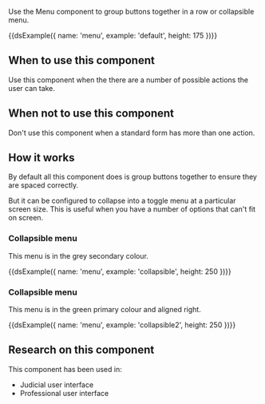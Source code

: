 Use the Menu component to group buttons together in a row or collapsible menu.

{{dsExample({
  name: 'menu',
  example: 'default',
  height: 175
})}}

## When to use this component

Use this component when the there are a number of possible actions the user can take.

## When not to use this component

Don't use this component when a standard form has more than one action.

## How it works

By default all this component does is group buttons together to ensure they are spaced correctly.

But it can be configured to collapse into a toggle menu at a particular screen size. This is useful when you have a number of options that can't fit on screen.

### Collapsible menu

This menu is in the grey secondary colour.

{{dsExample({
  name: 'menu',
  example: 'collapsible',
  height: 250
})}}

### Collapsible menu

This menu is in the green primary colour and aligned right.

{{dsExample({
  name: 'menu',
  example: 'collapsible2',
  height: 250
})}}

## Research on this component

This component has been used in:

- Judicial user interface
- Professional user interface
